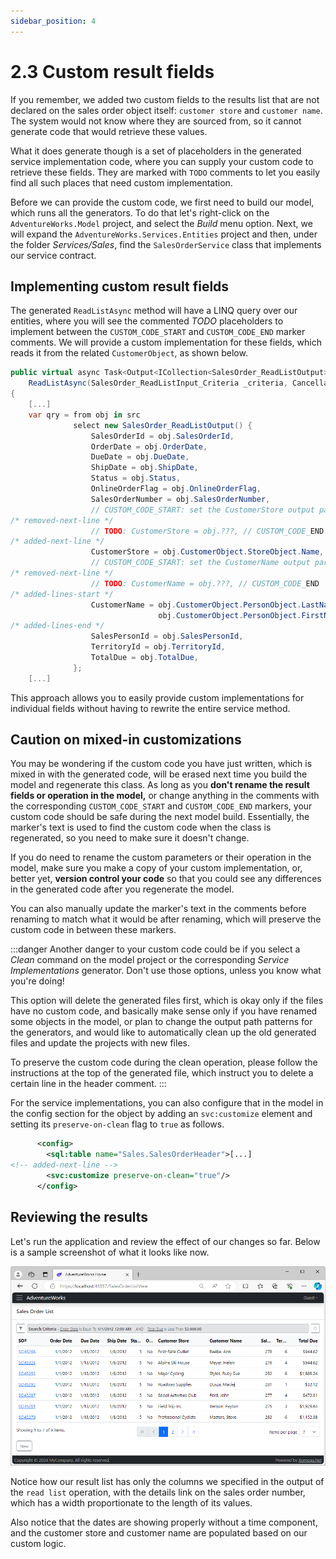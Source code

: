 ```yaml
---
sidebar_position: 4
---
```


# 2.3 Custom result fields

If you remember, we added two custom fields to the results list that are not declared on the sales order object itself: `customer store` and `customer name`. The system would not know where they are sourced from, so it cannot generate code that would retrieve these values.

What it does generate though is a set of placeholders in the generated service implementation code, where you can supply your custom code to retrieve these fields. They are marked with `TODO` comments to let you easily find all such places that need custom implementation.

Before we can provide the custom code, we first need to build our model, which runs all the generators. To do that let's right-click on the `AdventureWorks.Model` project, and select the *Build* menu option. Next, we will expand the `AdventureWorks.Services.Entities` project and then, under the folder *Services/Sales*, find the `SalesOrderService` class that implements our service contract.

## Implementing custom result fields

The generated `ReadListAsync` method will have a LINQ query over our entities, where you will see the commented *TODO* placeholders to implement between the `CUSTOM_CODE_START` and `CUSTOM_CODE_END` marker comments. We will provide a custom implementation for these fields, which reads it from the related `CustomerObject`, as shown below.


```cs title="SalesOrderService.cs"
public virtual async Task<Output<ICollection<SalesOrder_ReadListOutput>>>
    ReadListAsync(SalesOrder_ReadListInput_Criteria _criteria, CancellationToken token = default)
{
    [...]
    var qry = from obj in src
              select new SalesOrder_ReadListOutput() {
                  SalesOrderId = obj.SalesOrderId,
                  OrderDate = obj.OrderDate,
                  DueDate = obj.DueDate,
                  ShipDate = obj.ShipDate,
                  Status = obj.Status,
                  OnlineOrderFlag = obj.OnlineOrderFlag,
                  SalesOrderNumber = obj.SalesOrderNumber,
                  // CUSTOM_CODE_START: set the CustomerStore output parameter of ReadList operation below
/* removed-next-line */
                  // TODO: CustomerStore = obj.???, // CUSTOM_CODE_END
/* added-next-line */
                  CustomerStore = obj.CustomerObject.StoreObject.Name, // CUSTOM_CODE_END
                  // CUSTOM_CODE_START: set the CustomerName output parameter of ReadList operation below
/* removed-next-line */
                  // TODO: CustomerName = obj.???, // CUSTOM_CODE_END
/* added-lines-start */
                  CustomerName = obj.CustomerObject.PersonObject.LastName + ", " + 
                                 obj.CustomerObject.PersonObject.FirstName, // CUSTOM_CODE_END
/* added-lines-end */
                  SalesPersonId = obj.SalesPersonId,
                  TerritoryId = obj.TerritoryId,
                  TotalDue = obj.TotalDue,
              };
    [...]
```

This approach allows you to easily provide custom implementations for individual fields without having to rewrite the entire service method.

## Caution on mixed-in customizations

You may be wondering if the custom code you have just written, which is mixed in with the generated code, will be erased next time you build the model and regenerate this class. As long as you **don't rename the result fields or operation in the model,** or change anything in the comments with the corresponding `CUSTOM_CODE_START` and `CUSTOM_CODE_END` markers, your custom code should be safe during the next model build. Essentially, the marker's text is used to find the custom code when the class is regenerated, so you need to make sure it doesn't change.

If you do need to rename the custom parameters or their operation in the model, make sure you make a copy of your custom implementation, or, better yet, **version control your code** so that you could see any differences in the generated code after you regenerate the model.

You can also manually update the marker's text in the comments before renaming to match what it would be after renaming, which will preserve the custom code in between these markers.

:::danger
Another danger to your custom code could be if you select a *Clean* command on the model project or the corresponding *Service Implementations* generator. Don't use those options, unless you know what you're doing!

This option will delete the generated files first, which is okay only if the files have no custom code, and basically make sense only if you have renamed some objects in the model, or plan to change the output path patterns for the generators, and would like to automatically clean up the old generated files and update the projects with new files.

To preserve the custom code during the clean operation, please follow the instructions at the top of the generated file, which instruct you to delete a certain line in the header comment.
:::

For the service implementations, you can also configure that in the model in the config section for the object by adding an `svc:customize` element and setting its `preserve-on-clean` flag to `true` as follows.

```xml title="sales_order.xom"
      <config>
        <sql:table name="Sales.SalesOrderHeader">[...]
<!-- added-next-line -->
        <svc:customize preserve-on-clean="true"/>
      </config>
```

## Reviewing the results

Let's run the application and review the effect of our changes so far. Below is a sample screenshot of what it looks like now.

![Search results](img3/search-results.png)

Notice how our result list has only the columns we specified in the output of the `read list` operation, with the details link on the sales order number, which has a width proportionate to the length of its values.

Also notice that the dates are showing properly without a time component, and the customer store and customer name are populated based on our custom logic.

